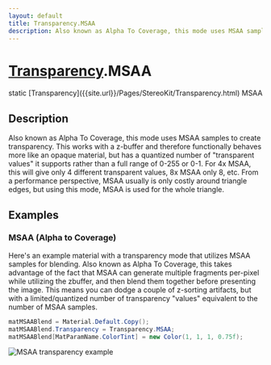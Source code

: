 ```yaml
---
layout: default
title: Transparency.MSAA
description: Also known as Alpha To Coverage, this mode uses MSAA samples to create transparency. This works with a z-buffer and therefore functionally behaves more like an opaque material, but has a quantized number of "transparent values" it supports rather than a full range of  0-255 or 0-1. For 4x MSAA, this will give only 4 different transparent values, 8x MSAA only 8, etc. From a performance perspective, MSAA usually is only costly around triangle edges, but using this mode, MSAA is used for the whole triangle.
---
```

# [Transparency]({{site.url}}/Pages/StereoKit/Transparency.html).MSAA

<div class='signature' markdown='1'>
static [Transparency]({{site.url}}/Pages/StereoKit/Transparency.html) MSAA
</div>

## Description
Also known as Alpha To Coverage, this mode uses MSAA samples to
create transparency. This works with a z-buffer and therefore
functionally behaves more like an opaque material, but has a
quantized number of "transparent values" it supports rather than
a full range of  0-255 or 0-1. For 4x MSAA, this will give only
4 different transparent values, 8x MSAA only 8, etc.
From a performance perspective, MSAA usually is only costly
around triangle edges, but using this mode, MSAA is used for the
whole triangle.


## Examples

### MSAA (Alpha to Coverage)
Here's an example material with a transparency mode that utilizes
MSAA samples for blending. Also known as Alpha To Coverage, this
takes advantage of the fact that MSAA can generate multiple
fragments per-pixel while utilizing the zbuffer, and then blend
them together before presenting the image. This means you can dodge
a couple of z-sorting artifacts, but with a limited/quantized
number of transparency "values" equivalent to the number of MSAA
samples.
```csharp
matMSAABlend = Material.Default.Copy();
matMSAABlend.Transparency = Transparency.MSAA;
matMSAABlend[MatParamName.ColorTint] = new Color(1, 1, 1, 0.75f);
```
![MSAA transparency example]({{site.screen_url}}/MaterialMSAABlend.jpg)

